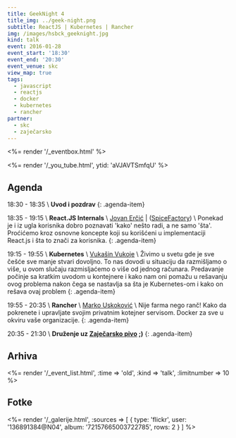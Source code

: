 ```yaml
---
title: GeekNight 4
title_img: ../geek-night.png
subtitle: ReactJS | Kubernetes | Rancher
img: /images/hsbck_geeknight.jpg
kind: talk
event: 2016-01-28
event_start: '18:30'
event_end: '20:30'
event_venue: skc
view_map: true
tags:
  - javascript
  - reactjs
  - docker
  - kubernetes
  - rancher
partner:
  - skc
  - zaječarsko
---
```


<%= render '/_eventbox.html' %>

<%= render '/_you_tube.html', ytid: 'aVJAVTSmfqU' %>

## Agenda

<span class="icon-clock" /> 18:30 - 18:35 \\
**Uvod i pozdrav**
{: .agenda-item}

<span class="icon-clock" /> 18:35 - 19:15 \\
**React.JS Internals** \\
<span class="icon-user" /> [Jovan Erčić](https://www.linkedin.com/in/jokka) | <span class="icon-home" /> ([SpiceFactory](http://spicefactory.co/)) \\
  Ponekad je i iz ugla korisnika dobro poznavati 'kako' nešto radi, a ne samo
  'šta'. Proćićemo kroz osnovne koncepte koji su korišćeni u implementaciji
  React.js i šta to znači za korisnika.
{: .agenda-item}

<span class="icon-clock" /> 19:15 - 19:55 \\
**Kubernetes** \\
<span class="icon-user" /> [Vukašin Vukoje](https://twitter.com/wukoje) \\
  Živimo u svetu gde je sve češće sve manje stvari dovoljno. To nas dovodi u situaciju da razmišljamo o više, u ovom slučaju razmisljaćemo o više od jednog računara.
  Predavanje počinje sa kratkim uvodom u kontejnere i kako nam oni pomažu u rešavanju ovog problema nakon čega se nastavlja sa šta je Kubernetes-om i kako on rešava ovaj problem
{: .agenda-item}

<span class="icon-clock" /> 19:55 - 20:35 \\
**Rancher**  \\
<span class="icon-user" /> [Marko Uskoković](https://www.linkedin.com/in/uskokovicmarko) \\
  Nije farma nego ranč! Kako da pokrenete i upravljate svojim privatnim kotejner servisom. Docker za sve u okviru vaše organizacije.
{: .agenda-item}

<span class="icon-clock" /> 20:35 - 21:30 \\
**Druženje uz [Zaječarsko pivo](http://zajecarskopivo.com/) ;)**
{: .agenda-item}


## Arhiva

<%= render '/_event_list.html', :time => 'old', :kind => 'talk', :limitnumber => 10 %>


## Fotke

<%= render '/_galerije.html', :sources => [ { type: 'flickr', user: '136891384@N04', album: '72157665003722785', rows: 2 } ] %>
